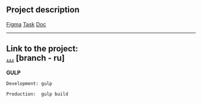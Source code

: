 ## Project description
  
[Figma](https://...)
[Task](https://...)
[Doc](https://...)

---

**Link to the project:**    
[...](https://...) [branch - ru]
---  

**GULP**
```
Development: gulp

Production:  gulp build  
```
